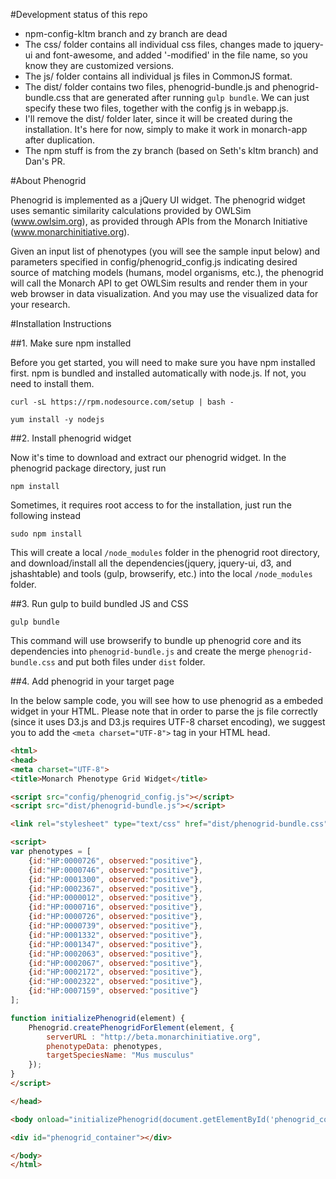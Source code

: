 #Development status of this repo

- npm-config-kltm branch and zy branch are dead
- The css/ folder contains all individual css files, changes made to jquery-ui and font-awesome, and added '-modified' in the file name, so you know they are customized versions. 
- The js/ folder contains all individual js files in CommonJS format.
- The dist/ folder contains two files, phenogrid-bundle.js and phenogrid-bundle.css that are generated after running `gulp bundle`. We can just specify these two files, together with the config js in webapp.js. 
- I'll remove the dist/ folder later, since it will be created during the installation. It's here for now, simply to make it work in monarch-app after duplication.
- The npm stuff is from the zy branch (based on Seth's kltm branch) and Dan's PR.

#About Phenogrid

Phenogrid is implemented as a jQuery UI widget. The phenogrid widget uses semantic similarity calculations provided by OWLSim (www.owlsim.org), as provided through APIs from the Monarch Initiative (www.monarchinitiative.org).

Given an input list of phenotypes (you will see the sample input below) and parameters specified in config/phenogrid_config.js indicating desired source of matching models (humans, model organisms, etc.), the phenogrid will call the Monarch API to get OWLSim results and render them in your web browser in data visualization. And you may use the visualized data for your research.

#Installation Instructions

##1. Make sure npm installed

Before you get started, you will need to make sure you have npm installed first. npm is bundled and installed automatically with node.js. If not, you need to install them.

```
curl -sL https://rpm.nodesource.com/setup | bash -

yum install -y nodejs
```

##2. Install phenogrid widget

Now it's time to download and extract our phenogrid widget. In the phenogrid package directory, just run

```
npm install
```

Sometimes, it requires root access to for the installation, just run the following instead

```
sudo npm install
```

This will create a local `/node_modules` folder in the phenogrid root directory, and download/install all the dependencies(jquery, jquery-ui, d3, and jshashtable) and tools (gulp, browserify, etc.) into the local `/node_modules` folder.

##3. Run gulp to build bundled JS and CSS

```
gulp bundle
```

This command will use browserify to bundle up phenogrid core and its dependencies into `phenogrid-bundle.js` and create the merge `phenogrid-bundle.css` and put both files under `dist` folder.

##4. Add phenogrid in your target page

In the below sample code, you will see how to use phenogrid as a embeded widget in your HTML. Please note that in order to parse the js file correctly (since it uses D3.js and D3.js requires UTF-8 charset encoding), we suggest you to add the `<meta charset="UTF-8">` tag in your HTML head.

````html
<html>
<head>
<meta charset="UTF-8">
<title>Monarch Phenotype Grid Widget</title>

<script src="config/phenogrid_config.js"></script>
<script src="dist/phenogrid-bundle.js"></script>

<link rel="stylesheet" type="text/css" href="dist/phenogrid-bundle.css">

<script>
var phenotypes = [
	{id:"HP:0000726", observed:"positive"},
	{id:"HP:0000746", observed:"positive"},
	{id:"HP:0001300", observed:"positive"},
	{id:"HP:0002367", observed:"positive"},
	{id:"HP:0000012", observed:"positive"},
	{id:"HP:0000716", observed:"positive"},
	{id:"HP:0000726", observed:"positive"},
	{id:"HP:0000739", observed:"positive"},
	{id:"HP:0001332", observed:"positive"},
	{id:"HP:0001347", observed:"positive"},
	{id:"HP:0002063", observed:"positive"},
	{id:"HP:0002067", observed:"positive"},
	{id:"HP:0002172", observed:"positive"},
	{id:"HP:0002322", observed:"positive"},
	{id:"HP:0007159", observed:"positive"}
];	

function initializePhenogrid(element) {
	Phenogrid.createPhenogridForElement(element, {
		serverURL : "http://beta.monarchinitiative.org",
 		phenotypeData: phenotypes,
		targetSpeciesName: "Mus musculus"
 	});
}
</script>

</head>

<body onload="initializePhenogrid(document.getElementById('phenogrid_container'))">

<div id="phenogrid_container"></div>

</body>
</html>
````
